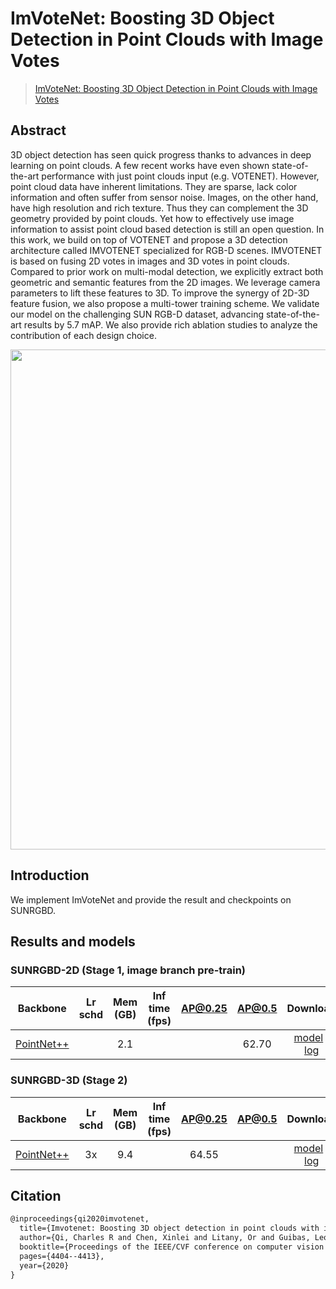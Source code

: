 # ImVoteNet: Boosting 3D Object Detection in Point Clouds with Image Votes

> [ImVoteNet: Boosting 3D Object Detection in Point Clouds with Image Votes](https://arxiv.org/abs/2001.10692)

<!-- [ALGORITHM] -->

## Abstract

3D object detection has seen quick progress thanks to advances in deep learning on point clouds. A few recent works have even shown state-of-the-art performance with just point clouds input (e.g. VOTENET). However, point cloud data have inherent limitations. They are sparse, lack color information and often suffer from sensor noise. Images, on the other hand, have high resolution and rich texture. Thus they can complement the 3D geometry provided by point clouds. Yet how to effectively use image information to assist point cloud based detection is still an open question. In this work, we build on top of VOTENET and propose a 3D detection architecture called IMVOTENET specialized for RGB-D scenes. IMVOTENET is based on fusing 2D votes in images and 3D votes in point clouds. Compared to prior work on multi-modal detection, we explicitly extract both geometric and semantic features from the 2D images. We leverage camera parameters to lift these features to 3D. To improve the synergy of 2D-3D feature fusion, we also propose a multi-tower training scheme. We validate our model on the challenging SUN RGB-D dataset, advancing state-of-the-art results by 5.7 mAP. We also provide rich ablation studies to analyze the contribution of each design choice.

<div align=center>
<img src="https://user-images.githubusercontent.com/36950400/143869878-a2ae7f43-55c3-4b95-af09-8f97dfd975f4.png" width="800"/>
</div>

## Introduction

We implement ImVoteNet and provide the result and checkpoints on SUNRGBD.

## Results and models

### SUNRGBD-2D (Stage 1, image branch pre-train)

|                                Backbone                                 | Lr schd | Mem (GB) | Inf time (fps) | AP@0.25 | AP@0.5 |                                                                                                                                                                                                              Download                                                                                                                                                                                                              |
| :---------------------------------------------------------------------: | :-----: | :------: | :------------: | :-----: | :----: | :--------------------------------------------------------------------------------------------------------------------------------------------------------------------------------------------------------------------------------------------------------------------------------------------------------------------------------------------------------------------------------------------------------------------------------: |
| [PointNet++](./imvotenet_faster_rcnn_r50_fpn_2x4_sunrgbd-3d-10class.py) |         |   2.1    |                |         | 62.70  | [model](https://download.openmmlab.com/mmdetection3d/v1.0.0_models/imvotenet/imvotenet_faster_rcnn_r50_fpn_2x4_sunrgbd-3d-10class/imvotenet_faster_rcnn_r50_fpn_2x4_sunrgbd-3d-10class_20210819_225618-62eba6ce.pth) \| [log](https://download.openmmlab.com/mmdetection3d/v1.0.0_models/imvotenet/imvotenet_faster_rcnn_r50_fpn_2x4_sunrgbd-3d-10class/imvotenet_faster_rcnn_r50_fpn_2x4_sunrgbd-3d-10class_20210819_225618.json) |

### SUNRGBD-3D (Stage 2)

|                          Backbone                           | Lr schd | Mem (GB) | Inf time (fps) | AP@0.25 | AP@0.5 |                                                                                                                                                                                        Download                                                                                                                                                                                        |
| :---------------------------------------------------------: | :-----: | :------: | :------------: | :-----: | :----: | :------------------------------------------------------------------------------------------------------------------------------------------------------------------------------------------------------------------------------------------------------------------------------------------------------------------------------------------------------------------------------------: |
| [PointNet++](./imvotenet_stage2_16x8_sunrgbd-3d-10class.py) |   3x    |   9.4    |                |  64.55  |        | [model](https://download.openmmlab.com/mmdetection3d/v1.0.0_models/imvotenet/imvotenet_stage2_16x8_sunrgbd-3d-10class/imvotenet_stage2_16x8_sunrgbd-3d-10class_20210819_192851-1bcd1b97.pth) \| [log](https://download.openmmlab.com/mmdetection3d/v1.0.0_models/imvotenet/imvotenet_stage2_16x8_sunrgbd-3d-10class/imvotenet_stage2_16x8_sunrgbd-3d-10class_20210819_192851.log.json) |

## Citation

```latex
@inproceedings{qi2020imvotenet,
  title={Imvotenet: Boosting 3D object detection in point clouds with image votes},
  author={Qi, Charles R and Chen, Xinlei and Litany, Or and Guibas, Leonidas J},
  booktitle={Proceedings of the IEEE/CVF conference on computer vision and pattern recognition},
  pages={4404--4413},
  year={2020}
}
```
